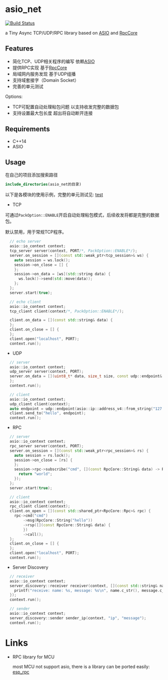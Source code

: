 # asio_net

[![Build Status](https://github.com/shuai132/asio_net/workflows/build/badge.svg)](https://github.com/shuai132/asio_net/actions?workflow=build)

a Tiny Async TCP/UDP/RPC library based on [ASIO](http://think-async.com/Asio/)
and [RpcCore](https://github.com/shuai132/RpcCore)

## Features

* 简化TCP、UDP相关程序的编写 依赖[ASIO](http://think-async.com/Asio/)
* 提供RPC实现 基于[RpcCore](https://github.com/shuai132/RpcCore)
* 局域网内服务发现 基于UDP组播
* 支持域套接字（Domain Socket）
* 完善的单元测试

Options:

* TCP可配置自动处理粘包问题 以支持收发完整的数据包
* 支持设置最大包长度 超出将自动断开连接

## Requirements

* C++14
* ASIO

## Usage

在自己的项目添加搜索路径

```cmake
include_directories(asio_net的目录)
```

以下是各模块的使用示例，完整的单元测试见: [test](./test)

* TCP

可通过`PackOption::ENABLE`开启自动处理粘包模式，后续收发将都是完整的数据包。

默认禁用，用于常规TCP程序。

```c++
  // echo server
  asio::io_context context;
  tcp_server server(context, PORT/*, PackOption::ENABLE*/);
  server.on_session = [](const std::weak_ptr<tcp_session>& ws) {
    auto session = ws.lock();
    session->on_close = [] {
    };
    session->on_data = [ws](std::string data) {
      ws.lock()->send(std::move(data));
    };
  };
  server.start(true);
```

```c++
  // echo client
  asio::io_context context;
  tcp_client client(context/*, PackOption::ENABLE*/);

  client.on_data = [](const std::string& data) {
  };
  client.on_close = [] {
  };
  client.open("localhost", PORT);
  context.run();
```

* UDP

```c++
  // server
  asio::io_context context;
  udp_server server(context, PORT);
  server.on_data = [](uint8_t* data, size_t size, const udp::endpoint& from) {
  };
  context.run();
```

```c++
  // client
  asio::io_context context;
  udp_client client(context);
  auto endpoint = udp::endpoint(asio::ip::address_v4::from_string("127.0.0.1"), PORT);
  client.send_to("hello", endpoint);
  context.run();
```

* RPC

```c++
  // server
  asio::io_context context;
  rpc_server server(context, PORT);
  server.on_session = [](const std::weak_ptr<rpc_session>& rs) {
    auto session = rs.lock();
    session->on_close = [rs] {
    };
    session->rpc->subscribe("cmd", [](const RpcCore::String& data) -> RpcCore::String {
      return "world";
    });
  };
  server.start(true);
```

```c++
  // client
  asio::io_context context;
  rpc_client client(context);
  client.on_open = [](const std::shared_ptr<RpcCore::Rpc>& rpc) {
    rpc->cmd("cmd")
        ->msg(RpcCore::String("hello"))
        ->rsp([](const RpcCore::String& data) {
        })
        ->call();
  };
  client.on_close = [] {
  };
  client.open("localhost", PORT);
  context.run();
```

* Server Discovery

```c++
  // receiver
  asio::io_context context;
  server_discovery::receiver receiver(context, [](const std::string& name, const std::string& message) {
    printf("receive: name: %s, message: %s\n", name.c_str(), message.c_str());
  });
  context.run();
```

```c++
  // sender
  asio::io_context context;
  server_discovery::sender sender_ip(context, "ip", "message");
  context.run();
```

# Links

* RPC library for MCU

  most MCU not support asio, there is a library can be ported
  easily: [esp_rpc](https://github.com/shuai132/esp_rpc)
